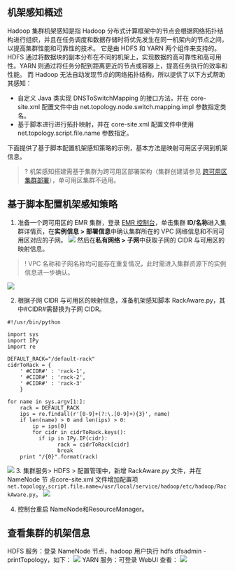 ## 机架感知概述
Hadoop 集群机架感知是指 Hadoop 分布式计算框架中的节点会根据网络拓扑结构进行组织，并且在任务调度和数据存储时将优先发生在同一机架内的节点之间，以提高集群性能和可靠性的技术。
它是由 HDFS 和 YARN 两个组件来支持的。HDFS 通过将数据块的副本分布在不同的机架上，实现数据的高可靠性和高可用性。YARN 则通过将任务分配到距离更近的节点或容器上，提高任务执行的效率和性能。
而 Hadoop 无法自动发现节点的网络拓扑结构，所以提供了以下方式帮助其感知：
- 自定义 Java 类实现 DNSToSwitchMapping 的接口方法，并在 core-site.xml 配置文件中由 net.topology.node.switch.mapping.impl 参数指定类名。
- 基于脚本进行进行拓扑映射，并在 core-site.xml 配置文件中使用 net.topology.script.file.name 参数指定。

下面提供了基于脚本配置机架感知策略的示例，基本方法是映射可用区子网到机架信息。
>? 机架感知搭建需基于集群为跨可用区部署架构（集群创建请参见 [跨可用区集群部署](https://cloud.tencent.com/document/product/589/94464)），单可用区集群不适用。

## 基于脚本配置机架感知策略
1. 准备一个跨可用区的 EMR 集群，登录 [EMR 控制台](https://console.cloud.tencent.com/emr)，单击集群 **ID/名称**进入集群详情页，在**实例信息 > 部署信息**中确认集群所在的 VPC 网络信息和不同可用区对应的子网。
![](https://qcloudimg.tencent-cloud.cn/raw/e8d9278ed3b5b5eb765282c0f6683420.png)
然后在**私有网络 > 子网**中获取子网的 CIDR 与可用区的映射信息。
>! VPC 名称和子网名称均可能存在重复情况，此时需进入集群资源下的实例信息进一步确认。
>
![](https://qcloudimg.tencent-cloud.cn/raw/80d0e898b8c6f43055fd0aa09c3e13d3.png)

2. 根据子网 CIDR 与可用区的映射信息，准备机架感知脚本 RackAware.py，其中#CIDR#需替换为子网 CIDR。
```
#!/usr/bin/python 

import sys
import IPy
import re

DEFAULT_RACK="/default-rack"
cidrToRack = {
    ' #CIDR#' : 'rack-1', 
    ' #CIDR#' : 'rack-2', 
    ' #CIDR#' : 'rack-3'
    }

for name in sys.argv[1:]:
    rack = DEFAULT_RACK
    ips = re.findall(r'[0-9]+(?:\.[0-9]+){3}', name)
    if len(name) > 0 and len(ips) > 0:
        ip = ips[0]
        for cidr in cidrToRack.keys():
          if ip in IPy.IP(cidr):
                rack = cidrToRack[cidr]
                break
    print "/{0}".format(rack)
```
![](https://qcloudimg.tencent-cloud.cn/raw/7beb2eb70ccd72baf93d679ed1d6c795.png)
3. 集群服务> HDFS > 配置管理中，新增 RackAware.py 文件，并在 NameNode 节 点core-site.xml 文件增加配置项`net.topology.script.file.name=/usr/local/service/hadoop/etc/hadoop/RackAware.py`。
![](https://qcloudimg.tencent-cloud.cn/raw/61fff1935bdf728e4cbe11b4f5b8d9ef.png)

4. 控制台重启 NameNode和ResourceManager。

## 查看集群的机架信息
HDFS 服务：登录 NameNode 节点，hadoop 用户执行 hdfs dfsadmin -printTopology，如下：
![](https://qcloudimg.tencent-cloud.cn/raw/d53548bc4791813bc2b318118c67a00a.png)
YARN 服务：可登录 WebUI 查看：
![](https://qcloudimg.tencent-cloud.cn/raw/74d037e33c7e5c7a89cf843645d84f68.png)
